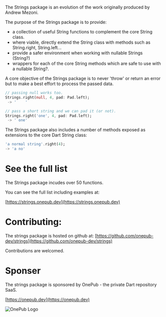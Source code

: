 The Strings package is an evolution of the work originally produced by Andrew Mezoni.

The purpose of the Strings package is to provide:
 * a collection of useful String functions to complement the core String class.
 * where viable, directly extend the String class with methods such as String.right, String.left...
 * provide a safer environment when working with nullable Strings (String?)
 * wrappers for each of the core String methods which are safe to use with a nullable String?.

A core objective of the Strings package is to never 'throw' or return an error but to make a best effort to process the passed data.

```dart
// passing null works too.
Strings.right(null, 4, pad: Pad.left);
 -> '    '

// pass a short string and we can pad it (or not).
Strings.right('one', 4, pad: Pad.left);
 -> ' one'

```

The Strings package also includes a number of methods exposed as extensions to the
core Dart String class:
```dart
'a normal string'.right(4);
-> 'a no'
```

# See the full list
The Strings package incudes over 50 functions.

You can see the full list including examples at:

[https://strings.onepub.dev](https://strings.onepub.dev)

# Contributing:
The strings package is hosted on github at:
[https://github.com/onepub-dev/strings](https://github.com/onepub-dev/strings)

Contributions are welcomed.

# Sponser
The strings package is sponsored by OnePub - the private Dart repository SaaS.

[https://onepub.dev](https://onepub.dev)

![OnePub Logo](https://github.com/onepub-dev/strings/blob/master/images/onepub-logo.svg?raw=true)






